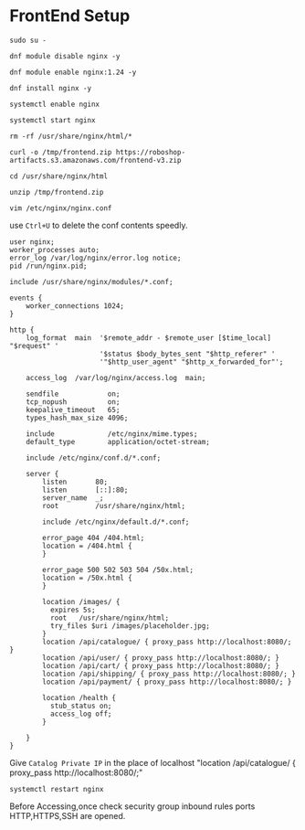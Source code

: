 # FrontEnd Setup
```
sudo su -
```

```
dnf module disable nginx -y
```

```
dnf module enable nginx:1.24 -y
```

```
dnf install nginx -y
```

```
systemctl enable nginx
```

```
systemctl start nginx
```

```
rm -rf /usr/share/nginx/html/* 
```

```
curl -o /tmp/frontend.zip https://roboshop-artifacts.s3.amazonaws.com/frontend-v3.zip
```

```
cd /usr/share/nginx/html
```

```
unzip /tmp/frontend.zip
```

```
vim /etc/nginx/nginx.conf
```
use `Ctrl+U` to delete the conf contents speedly.
```
user nginx;
worker_processes auto;
error_log /var/log/nginx/error.log notice;
pid /run/nginx.pid;

include /usr/share/nginx/modules/*.conf;

events {
    worker_connections 1024;
}

http {
    log_format  main  '$remote_addr - $remote_user [$time_local] "$request" '
                      '$status $body_bytes_sent "$http_referer" '
                      '"$http_user_agent" "$http_x_forwarded_for"';

    access_log  /var/log/nginx/access.log  main;

    sendfile            on;
    tcp_nopush          on;
    keepalive_timeout   65;
    types_hash_max_size 4096;

    include             /etc/nginx/mime.types;
    default_type        application/octet-stream;

    include /etc/nginx/conf.d/*.conf;

    server {
        listen       80;
        listen       [::]:80;
        server_name  _;
        root         /usr/share/nginx/html;

        include /etc/nginx/default.d/*.conf;

        error_page 404 /404.html;
        location = /404.html {
        }

        error_page 500 502 503 504 /50x.html;
        location = /50x.html {
        }

        location /images/ {
          expires 5s;
          root   /usr/share/nginx/html;
          try_files $uri /images/placeholder.jpg;
        }
        location /api/catalogue/ { proxy_pass http://localhost:8080/; }
        location /api/user/ { proxy_pass http://localhost:8080/; }
        location /api/cart/ { proxy_pass http://localhost:8080/; }
        location /api/shipping/ { proxy_pass http://localhost:8080/; }
        location /api/payment/ { proxy_pass http://localhost:8080/; }

        location /health {
          stub_status on;
          access_log off;
        }

    }
}
```
Give `Catalog Private IP` in the place of localhost  "location /api/catalogue/ { proxy_pass http://localhost:8080/;"
```
systemctl restart nginx
```
Before Accessing,once check security group inbound rules ports HTTP,HTTPS,SSH are opened.
